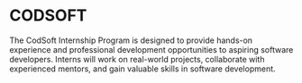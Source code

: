 # CODSOFT
The CodSoft Internship Program is designed to provide hands-on experience and professional development opportunities to aspiring software developers. Interns will work on real-world projects, collaborate with experienced mentors, and gain valuable skills in software development.

